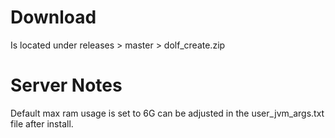 # Download
Is located under releases > master > dolf_create.zip

# Server Notes
Default max ram usage is set to 6G can be adjusted in the user_jvm_args.txt file after install.